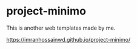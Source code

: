 # project-minimo
This is another web templates made by me.

https://imranhossainwd.github.io/project-minimo/
